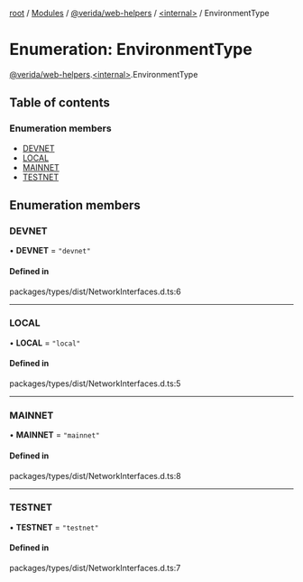 [root](../README.md) / [Modules](../modules.md) / [@verida/web-helpers](../modules/verida_web_helpers.md) / [<internal\>](../modules/verida_web_helpers._internal_.md) / EnvironmentType

# Enumeration: EnvironmentType

[@verida/web-helpers](../modules/verida_web_helpers.md).[<internal\>](../modules/verida_web_helpers._internal_.md).EnvironmentType

## Table of contents

### Enumeration members

- [DEVNET](verida_web_helpers._internal_.EnvironmentType.md#devnet)
- [LOCAL](verida_web_helpers._internal_.EnvironmentType.md#local)
- [MAINNET](verida_web_helpers._internal_.EnvironmentType.md#mainnet)
- [TESTNET](verida_web_helpers._internal_.EnvironmentType.md#testnet)

## Enumeration members

### DEVNET

• **DEVNET** = `"devnet"`

#### Defined in

packages/types/dist/NetworkInterfaces.d.ts:6

___

### LOCAL

• **LOCAL** = `"local"`

#### Defined in

packages/types/dist/NetworkInterfaces.d.ts:5

___

### MAINNET

• **MAINNET** = `"mainnet"`

#### Defined in

packages/types/dist/NetworkInterfaces.d.ts:8

___

### TESTNET

• **TESTNET** = `"testnet"`

#### Defined in

packages/types/dist/NetworkInterfaces.d.ts:7
